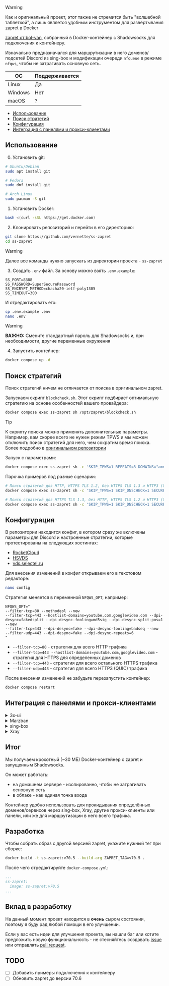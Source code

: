 > [!WARNING]
> Как и оригинальный проект, этот также не стремится быть "волшебной таблеткой", а лишь является удобным инструментом для развёртывания zapret в Docker

[zapret от bol-van](https://github.com/bol-van/zapret), собранный в Docker-контейнер c Shadowsocks для подключения к контейнеру.

Изначально предназначался для маршрутизации в него доменов/подсетей Discord из sing-box и модификации очереди `nfqueue` в режиме `nfqws`, чтобы не затрагивать основную сеть.

| ОС      | Поддерживается |
| ------- | -------------- |
| Linux   | Да             |
| Windows | Нет            |
| macOS   | ?              |

- [Использование](#использование)
- [Поиск стратегий](#поиск-стратегий)
- [Конфигурация](#конфигурация)
- [Интеграция с панелями и прокси-клиентами](#интеграция-с-панелями-и-прокси-клиентами)

## Использование

0. Установить git:

```bash
# Ubuntu/Debian
sudo apt install git

# Fedora
sudo dnf install git

# Arch Linux
sudo pacman -S git
```

1. Установить Docker:

```bash
bash <(curl -sSL https://get.docker.com)
```

2. Клонировать репозиторий и перейти в его директорию:

```bash
git clone https://github.com/vernette/ss-zapret
cd ss-zapret
```

> [!WARNING]
> Далее все команды нужно запускать из директории проекта - `ss-zapret`

3. Cоздать `.env` файл. За основу можно взять `.env.example`:

```env
SS_PORT=8388
SS_PASSWORD=SuperSecurePassword
SS_ENCRYPT_METHOD=chacha20-ietf-poly1305
SS_TIMEOUT=300
```

И отредактировать его:

```bash
cp .env.example .env
nano .env
```

> [!WARNING]
> **ВАЖНО:** Смените стандартный пароль для Shadowsocks и, при необходимости, другие переменные окружения

4. Запустить контейнер:

```bash
docker compose up -d
```

## Поиск стратегий

Поиск стратегий ничем не отличается от поиска в оригинальном zapret.

Запускаем скрипт `blockcheck.sh`. Этот скрипт подбирает оптимальную стратегию на основе особенностей вашего провайдера:

```bash
docker compose exec ss-zapret sh /opt/zapret/blockcheck.sh
```

> [!TIP]
> К скрипту поиска можно применять дополнительные параметры. Например, вам скорее всего не нужен режим TPWS и мы можем отключить поиск стратегий для него, чем сократим время поиска. Более подробно в [оригинальном репозитории](https://github.com/bol-van/zapret?tab=readme-ov-file#%D0%BF%D1%80%D0%BE%D0%B2%D0%B5%D1%80%D0%BA%D0%B0-%D0%BF%D1%80%D0%BE%D0%B2%D0%B0%D0%B9%D0%B4%D0%B5%D1%80%D0%B0)

Запуск с параметрами:

```bash
docker compose exec ss-zapret sh -c 'SKIP_TPWS=1 REPEATS=8 DOMAINS="amnezia.org discord.com" /opt/zapret/blockcheck.sh'
```

Парочка примеров под разные сценарии:

```bash
# Поиск стратегий для HTTP, HTTPS TLS 1.2, без HTTPS TLS 1.3 и HTTP3 (QUIC). Подходит для большинства сайтов
docker compose exec ss-zapret sh -c 'SKIP_TPWS=1 SKIP_DNSCHECK=1 SECURE_DNS=0 IPVS=4 ENABLE_HTTP=1 ENABLE_HTTPS_TLS12=1 ENABLE_HTTPS_TLS13=0 ENABLE_HTTP3=0 REPEATS=8 PARALLEL=1 SCANLEVEL=standard BATCH=1 DOMAINS="amnezia.org discord.com" /opt/zapret/blockcheck.sh'

# Поиск стратегий для HTTPS TLS 1.3, без HTTP, HTTPS TLS 1.2 и HTTP3 (QUIC). Подходит для серверов YouTube
docker compose exec ss-zapret sh -c 'SKIP_TPWS=1 SKIP_DNSCHECK=1 SECURE_DNS=0 IPVS=4 ENABLE_HTTP=0 ENABLE_HTTPS_TLS12=0 ENABLE_HTTPS_TLS13=1 ENABLE_HTTP3=0 REPEATS=8 PARALLEL=1 SCANLEVEL=standard BATCH=1 DOMAINS="xxxxxx.googlevideo.com" /opt/zapret/blockcheck.sh'
```

## Конфигурация

В репозитории находится конфиг, в котором сразу же включены параметры для Discord и настроенные стратегии, которые протестированы на следующих хостингах:

- [RocketCloud](https://rocketcloud.ru/?affiliate_uuid=ce1874ee-4940-48b1-b37d-60e03cfada66)
- [HSVDS](https://hsvds.ru/signup/?refid=20241026-9939487-843)
- [vds.selectel.ru](https://vds.selectel.ru)

Для внесения изменений в конфиг открываем его в текстовом редакторе:

```bash
nano config
```

Стратегия меняется в переменной `NFQWS_OPT`, например:

```
NFQWS_OPT="
--filter-tcp=80 --methodeol --new
--filter-tcp=443 --hostlist-domains=youtube.com,googlevideo.com --dpi-desync=fakedsplit --dpi-desync-fooling=md5sig --dpi-desync-split-pos=1 --new
--filter-tcp=443 --dpi-desync=fake --dpi-desync-fooling=badseq --new
--filter-udp=443 --dpi-desync=fake --dpi-desync-repeats=6
"
```

- `--filter-tcp=80` - стратегия для всего HTTP трафика
- `--filter-tcp=443 --hostlist-domains=youtube.com,googlevideo.com` - стратегия для HTTPS для определенных доменов
- `--filter-tcp=443` - стратегия для всего остального HTTPS трафика
- `--filter-udp=443` - стратегия для всего HTTP3 (QUIC) трафика

После внесения изменений не забудьте перезапустить контейнер:

```bash
docker compose restart
```

## Интеграция с панелями и прокси-клиентами

<details>
  <summary>3x-ui</summary>

⚠️ Если 3x-ui запущен на хосте, а не в Docker-контейнере, то не будут работать голосовые сервера в Discord. В остальном отличий от запуска в Docker нет ⚠️

### Docker, стандартный вариант

Переходим на вкладку `Xray Configs` и добавляем outbound:

![image](https://i.imgur.com/qJ20THK.png)

⚠️ Так как по-умолчанию 3x-ui использует `network_mode: host`, то мы не можем поместить его в одну сеть с нашим контейнером и использовать имя контейнера как hostname вместо IP ⚠️

Узнаём IP адрес Docker-контейнера с zapret:

```bash
docker inspect -f '{{range.NetworkSettings.Networks}}{{.IPAddress}}{{end}}' zapret-proxy
```

Выбираем протокол `Shadowsocks`, задаём тэг и заполняем параметры. В поле `Address` указываем IP из предыдущего шага:

![image](https://i.imgur.com/IY4N3AK.png)

После чего добавляем outbound кнопкой `Add Outbound`.

Переходим на вкладку `Routing Rules` и добавляем правило:

#### Для любого приходящего трафика

![image](https://i.imgur.com/dKrGz5r.png)

#### Для конкретного inbound

![image](https://i.imgur.com/xgzXhdf.png)

Добавляем правило кнопкой `Add Rule`.

После этого сохраняем настройки и перезапускаем Xray: `Save` -> `Restart Xray`

Теперь весь приходящий в панель трафик будет проходить через наш контейнер. Если требуется обрабатывать отдельные домены - изменяем правило соответствующим образом.

### Docker, интеграция с 3x-ui-aio

[3x-ui-aio](https://github.com/ampetelin/3x-ui-aio) - это проект, который запускает 3x-ui с Angie и автоматическим получением сертификатов для доменов, а также поднимает сайт "заглушку".

Клонируем оба репозитория:

```bash
git clone https://github.com/ampetelin/3x-ui-aio
git clone https://github.com/vernette/ss-zapret
```

Чтобы интегрировать наш контейнер с 3x-ui-aio, нужно внести изменения в файл `docker-compose.yml` от 3x-ui-aio:

```bash
nano 3x-ui-aio/docker-compose.yml
```

```yaml
services:
  angie:
    image: docker.angie.software/angie:latest
    container_name: angie
    volumes:
      - $PWD/angie.conf:/etc/angie/angie.conf
      - $PWD/options-ssl-angie.conf:/etc/angie/options-ssl-angie.conf
      - 3x-ui-aio-volume:/var/lib/angie/acme/
    ports:
      - "0.0.0.0:80:80"
      - "0.0.0.0:443:443"
    restart: unless-stopped
    networks:
      - 3x-ui-aio-network

  3x-ui:
    image: ghcr.io/mhsanaei/3x-ui:latest
    container_name: 3x-ui
    volumes:
      - 3x-ui-aio-volume:/etc/x-ui/
    environment:
      XRAY_VMESS_AEAD_FORCED: "false"
      X_UI_ENABLE_FAIL2BAN: "false"
    tty: true
    restart: unless-stopped
    networks:
      - 3x-ui-aio-network

  authorization-stub:
    image: ampetelin/authorization-stub
    container_name: authorization-stub
    environment:
      HOST: "0.0.0.0"
      PORT: "5000"
    restart: unless-stopped
    networks:
      - 3x-ui-aio-network

  ss-zapret:
    image: vernette/ss-zapret:v70.5
    container_name: zapret-proxy
    cap_add:
      - NET_ADMIN
    ports:
      - "${SS_PORT}:${SS_PORT}"
    volumes:
      - ./zapret_config:/opt/zapret/config
    environment:
      - SS_PORT=${SS_PORT}
      - SS_PASSWORD=${SS_PASSWORD}
      - SS_ENCRYPT_METHOD=${SS_ENCRYPT_METHOD}
      - SS_TIMEOUT=${SS_TIMEOUT}
    restart: unless-stopped
    networks:
      - 3x-ui-aio-network

networks:
  3x-ui-aio-network:
    name: 3x-ui-aio-network

volumes:
  3x-ui-aio-volume:
    name: 3x-ui-aio-volume
```

Тут мы добавляем `ss-zapret` в сеть `3x-ui-aio-network` и меняем название конфига zapret в `volumes`.

Создаём или копируем файл `.env`, а также копируем конфиг zapret из `ss-zapret` в директорию с `3x-ui-aio`:

```bash
cp ss-zapret/.env.example 3x-ui-aio/.env # или если он уже есть - cp ss-zapret/.env 3x-ui-aio/.env
cp ss-zapret/config 3x-ui-aio/zapret_config
```

Далее следуем инструкции из 3x-ui-aio. Когда панель будет доступна, то добавляем outbound следующим образом:

![image](https://i.imgur.com/WlLDl9d.png)

Настройка правил не отличается от инструкции выше.

</details>

<details>
  <summary>Marzban</summary>

WIP

</details>

<details>
  <summary>sing-box</summary>

WIP

</details>

<details>
  <summary>Xray</summary>

WIP

</details>

## Итог

Мы получаем крохотный (~30 МБ) Docker-контейнер с zapret и запущенным Shadowsocks.

Он может работать:

- на домашнем сервере - изолированно, чтобы не затрагивать основную сеть
- в облаке - как единая точка входа

Контейнер удобно использовать для прокидывания определённых доменов/сервисов через sing-box, Xray, другие прокси-клиенты или панели, или же для маршрутизации в него всего трафика.

## Разработка

Чтобы собрать образ с другой версией zapret, укажите нужный тег при сборке:

```bash
docker build -t ss-zapret:v70.5 --build-arg ZAPRET_TAG=v70.5 .
```

После чего отредактируйте `docker-compose.yml`:

```yaml
...
ss-zapret:
  image: ss-zapret:v70.5
...
```

## Вклад в разработку

На данный момент проект находится в **очень** сыром состоянии, поэтому я буду рад любой помощи в его улучшении.

Если у вас есть идеи для улучшения проекта, вы нашли баг или хотите предложить новую функциональность - не стесняйтесь создавать [issue](https://github.com/vernette/ss-zapret/issues) или отправлять [pull request](https://github.com/vernette/ss-zapret/pulls).

## TODO

- [ ] Добавить примеры подключения к контейнеру
- [ ] Обновить zapret до версии 70.6
